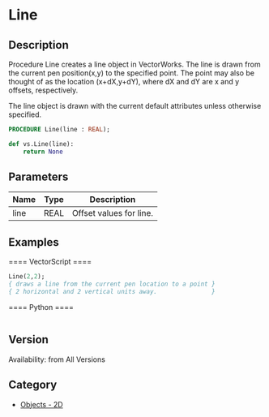 # Line

## Description
Procedure Line creates a line object in VectorWorks. The line is drawn from the current pen position(x,y) to the specified point. The point may also be thought of as the location (x+dX,y+dY), where dX and dY are x and y offsets, respectively. 

The line object is drawn with the current default attributes unless otherwise specified.

```pascal
PROCEDURE Line(line : REAL);
```

```python
def vs.Line(line):
    return None
```

## Parameters
|Name|Type|Description|
|---|---|---|
|line|REAL|Offset values for line.|

## Examples
==== VectorScript ====
```pascal
Line(2,2);
{ draws a line from the current pen location to a point }
{ 2 horizontal and 2 vertical units away.               }
```
==== Python ====
```python

```

## Version
Availability: from All Versions

## Category
* [Objects - 2D](../Categories/Objects%20-%202D.md)
